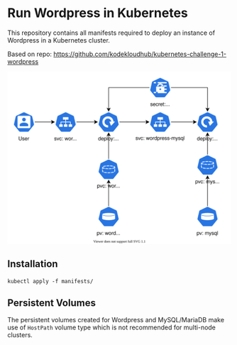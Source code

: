 # Run Wordpress in Kubernetes

This repository contains all manifests required to deploy an instance of Wordpress in a Kubernetes cluster.

Based on repo: https://github.com/kodekloudhub/kubernetes-challenge-1-wordpress


![diagram](files/diagram.svg)

## Installation
```
kubectl apply -f manifests/
```



## Persistent Volumes

The persistent volumes created for Wordpress and MySQL/MariaDB make use of `HostPath` volume type which is not recommended for multi-node clusters.




